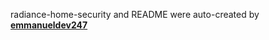 radiance-home-security and README were auto-created by [**emmanueldev247**](https://github.com/emmanueldev247/)
